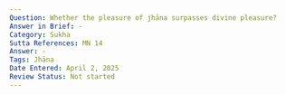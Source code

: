 ```yaml
---
Question: Whether the pleasure of jhāna surpasses divine pleasure?
Answer in Brief: -
Category: Sukha
Sutta References: MN 14
Answer: -
Tags: Jhāna
Date Entered: April 2, 2025
Review Status: Not started
---
```

